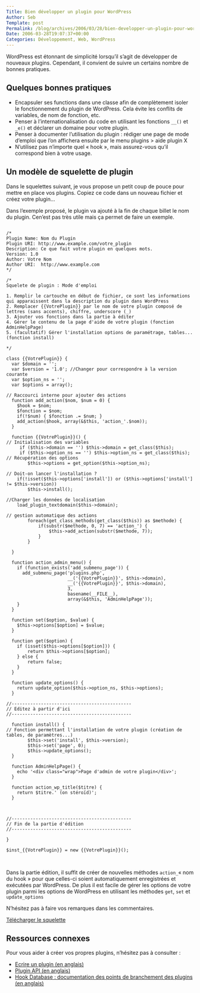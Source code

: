 ```yaml
--- 
Title: Bien développer un plugin pour WordPress
Author: Seb
Template: post
Permalink: /blog/archives/2006/03/28/bien-developper-un-plugin-pour-wordpress
Date: 2006-03-28T19:07:37+00:00
Categories: Développement, Web, WordPress
--- 
```


WordPress est étonnant de simplicité lorsqu&rsquo;il s&rsquo;agit de développer de nouveaux plugins. Cependant, il convient de suivre un certains nombre de bonnes pratiques.

## Quelques bonnes pratiques

*   Encapsuler ses functions dans une classe afin de complètement isoler le fonctionnement du plugin de WordPress. Cela évite les conflits de variables, de nom de fonction, etc.
*   Penser à l&rsquo;internationalisation du code en utilisant les fonctions `__()` et `_e()` et déclarer un domaine pour votre plugin.
*   Penser à documenter l&rsquo;utilisation du plugin : rédiger une page de mode d&rsquo;emploi que l&rsquo;on affichera ensuite par le menu plugins > aide plugin X
*   N&rsquo;utilisez pas n&rsquo;importe quel &laquo;&nbsp;hook&nbsp;&raquo;, mais assurez-vous qu&rsquo;il correspond bien à votre usage.

<!--more-->

## Un modèle de squelette de plugin

Dans le squelettes suivant, je vous propose un petit coup de pouce pour mettre en place vos plugins. Copiez ce code dans un nouveau fichier et créez votre plugin&#8230;

Dans l&rsquo;exemple proposé, le plugin va ajouté à la fin de chaque billet le nom du plugin. Cen&rsquo;est pas très utile mais ça permet de faire un exemple.

<pre class="php"><code>
/* 
Plugin Name: Nom du Plugin
Plugin URI: http://www.example.com/votre_plugin
Description: Ce que fait votre plugin en quelques mots.
Version: 1.0
Author: Votre Nom
Author URI:  http://www.example.com
*/

/*
Squelete de plugin : Mode d'emploi

1. Remplir le cartouche en début de fichier, ce sont les informations qui apparaissent dans la description du plugin dans WordPress
2. Remplacer {{VotrePlugin}} par le nom de votre plugin composé de lettres (sans accents), chiffre, underscore (_)
3. Ajouter vos fonctions dans la partie à éditer
4. Gérer le contenu de la page d'aide de votre plugin (fonction AdminHelpPage)
5. (facultatif) Gérer l'installation options de paramétrage, tables... (fonction install)

*/

class {{VotrePlugin}} {
  var $domain = '';
  var $version = '1.0'; //Changer pour correspondre à la version courante
  var $option_ns = '';
  var $options = array();
  	
// Raccourci interne pour ajouter des actions
  function add_action($nom, $num = 0) {
    $hook = $nom;
    $fonction = $nom;
    if(!$num) { $fonction .= $num; }
    add_action($hook, array(&#038;$this, 'action_'.$nom));
  }
	
  function {{VotrePlugin}}() {
// Initialisation des variables
     if ($this->domain == '') $this->domain = get_class($this);
     if ($this->option_ns == '') $this->option_ns = get_class($this);
// Récupération des options
		$this->options = get_option($this->option_ns);

// Doit-on lancer l'installation ?
    if(!isset($this->options['install']) or ($this->options['install'] != $this->version))
    	$this->install();
	
//Charger les données de localisation
    load_plugin_textdomain($this->domain); 
	
// gestion automatique des actions
		foreach(get_class_methods(get_class($this)) as $methode) {
			if(substr($methode, 0, 7) == 'action_') {
				$this->add_action(substr($methode, 7));
			}
		}		
		
  }      
	
  function action_admin_menu() {
    if (function_exists('add_submenu_page')) {
      add_submenu_page('plugins.php',
                       __('{{VotrePlugin}}', $this->domain),
                       __('{{VotrePlugin}}', $this->domain),
                       3,
                       basename(__FILE__),
                       array(&#038;$this, 'AdminHelpPage'));
    }
  }
  
  function set($option, $value) {
  	$this->options[$option] = $value;
  }
  
  function get($option) {
  	if (isset($this->options[$option])) {
  		return $this->options[$option];
  	} else {
  		return false;
  	}
  }
  
  function update_options() {
  	return update_option($this->option_ns, $this->options);
  }
	
//---------------------------------------------
// Editez à partir d'ici
//---------------------------------------------

  function install() {
// Fonction permettant l'installation de votre plugin (création de tables, de paramètres...)
		$this->set('install', $this->version);
		$this->set('page', 0);
		$this->update_options();
  }
	
  function AdminHelpPage() {
  	echo '&lt;div class="wrap">Page d'admin de votre plugin&lt;/div>';    
  }
  	  
  function action_wp_title($titre) {
  	return $titre.' (on stéroïd)';    
  }
  

  
//---------------------------------------------
// Fin de la partie d'édition
//---------------------------------------------
	
}
	
$inst_{{VotrePlugin}} = new {{VotrePlugin}}();

</code>
</pre>

Dans la partie édition, il suffit de créer de nouvelles méthodes `action_`&laquo;&nbsp;nom du hook&nbsp;&raquo; pour que celles-ci soient automatiquement enregistrées et exécutées par WordPress. De plus il est facile de gérer les options de votre plugin parmi les options de WordPress en utilisant les méthodes `get`, `set` et `update_options`

N&rsquo;hésitez pas à faire vos remarques dans les commentaires.

[Télécharger le squelette][1]

## Ressources connexes

Pour vous aider à créer vos propres plugins, n&rsquo;hésitez pas à consulter :

*   [Ecrire un plugin (en anglais)][2]
*   [Plugin API (en anglais)][3]
*   [Hook Database : documentation des points de branchement des plugins (en anglais)][4]

 [1]: /FileSharing/WordPress/SquelettePlugin.txt
 [2]: http://codex.wordpress.org/Writing_a_Plugin
 [3]: http://codex.wordpress.org/Plugin_API
 [4]: http://wphooks.flatearth.org/